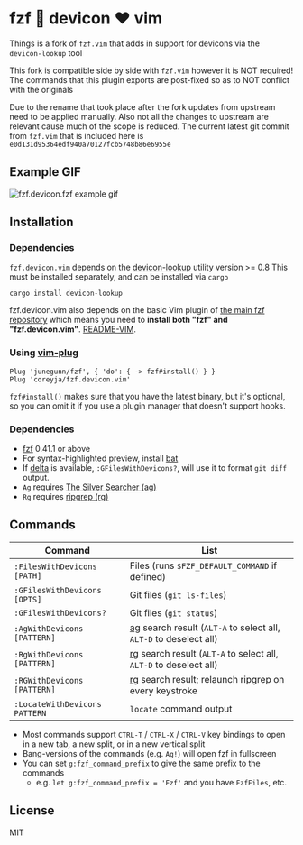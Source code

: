 fzf :purple_heart: devicon :heart: vim
===============

Things is a fork of `fzf.vim` that adds in support for devicons via the `devicon-lookup` tool

This fork is compatible side by side with `fzf.vim` however it is NOT required! The commands
that this plugin exports are post-fixed so as to NOT conflict with the originals

Due to the rename that took place after the fork updates from upstream need to be applied manually.
Also not all the changes to upstream are relevant cause much of the scope is reduced.
The current latest git commit from `fzf.vim` that is included here is
`e0d131d95364edf940a70127fcb5748b86e6955e`

Example GIF
-----------

![fzf.devicon.fzf example gif](screenshots/example.gif?raw=true)

Installation
------------

### Dependencies

`fzf.devicon.vim` depends on the [devicon-lookup](https://github.com/coreyja/devicon-lookup) utility version >= 0.8
This must be installed separately, and can be installed via `cargo`

```
cargo install devicon-lookup
```

fzf.devicon.vim also depends on the basic Vim plugin of [the main fzf
repository][fzf] which means you need to **install both "fzf" and
"fzf.devicon.vim"**.
[README-VIM][README-VIM].

[fzf-main]: https://github.com/junegunn/fzf
[README-VIM]: https://github.com/junegunn/fzf/blob/master/README-VIM.md

### Using [vim-plug](https://github.com/junegunn/vim-plug)

```vim
Plug 'junegunn/fzf', { 'do': { -> fzf#install() } }
Plug 'coreyja/fzf.devicon.vim'
```

`fzf#install()` makes sure that you have the latest binary, but it's optional,
so you can omit it if you use a plugin manager that doesn't support hooks.

### Dependencies

- [fzf][fzf-main] 0.41.1 or above
- For syntax-highlighted preview, install [bat](https://github.com/sharkdp/bat)
- If [delta](https://github.com/dandavison/delta) is available, `:GFilesWithDevicons?`,
  will use it to format `git diff` output.
- `Ag` requires [The Silver Searcher (ag)][ag]
- `Rg` requires [ripgrep (rg)][rg]

Commands
--------

| Command                       | List                                                                    |
| ---                           | ---                                                                     |
| `:FilesWithDevicons [PATH]`   | Files (runs `$FZF_DEFAULT_COMMAND` if defined)                          |
| `:GFilesWithDevicons [OPTS]`  | Git files (`git ls-files`)                                              |
| `:GFilesWithDevicons?`        | Git files (`git status`)                                                |
| `:AgWithDevicons [PATTERN]`   | [ag][ag] search result (`ALT-A` to select all, `ALT-D` to deselect all) |
| `:RgWithDevicons [PATTERN]`   | [rg][rg] search result (`ALT-A` to select all, `ALT-D` to deselect all) |
| `:RGWithDevicons [PATTERN]`   | [rg][rg] search result; relaunch ripgrep on every keystroke             |
| `:LocateWithDevicons PATTERN` | `locate` command output                                                 |

- Most commands support `CTRL-T` / `CTRL-X` / `CTRL-V` key
  bindings to open in a new tab, a new split, or in a new vertical split
- Bang-versions of the commands (e.g. `Ag!`) will open fzf in fullscreen
- You can set `g:fzf_command_prefix` to give the same prefix to the commands
    - e.g. `let g:fzf_command_prefix = 'Fzf'` and you have `FzfFiles`, etc.

License
-------

MIT

[fzf]:       https://github.com/junegunn/fzf
[fzf.vim]:   https://github.com/junegunn/fzf.vim
[run]:       https://github.com/junegunn/fzf/blob/master/README-VIM.md#fzfrun
[vimrc]:     https://github.com/junegunn/dotfiles/blob/master/vimrc
[ag]:        https://github.com/ggreer/the_silver_searcher
[rg]:        https://github.com/BurntSushi/ripgrep
[us]:        https://github.com/SirVer/ultisnips
